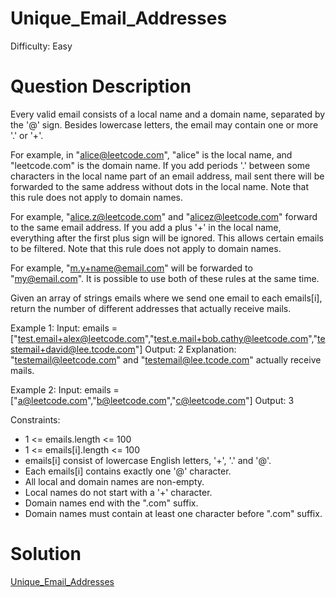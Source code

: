 
# Unique_Email_Addresses

Difficulty: Easy

# Question Description

Every valid email consists of a local name and a domain name, separated by the '@' sign. Besides lowercase letters, the email may contain one or more '.' or '+'.

For example, in "alice@leetcode.com", "alice" is the local name, and "leetcode.com" is the domain name.
If you add periods '.' between some characters in the local name part of an email address, mail sent there will be forwarded to the same address without dots in the local name. Note that this rule does not apply to domain names.

For example, "alice.z@leetcode.com" and "alicez@leetcode.com" forward to the same email address.
If you add a plus '+' in the local name, everything after the first plus sign will be ignored. This allows certain emails to be filtered. Note that this rule does not apply to domain names.

For example, "m.y+name@email.com" will be forwarded to "my@email.com".
It is possible to use both of these rules at the same time.

Given an array of strings emails where we send one email to each emails[i], return the number of different addresses that actually receive mails.

Example 1:
Input: emails = ["test.email+alex@leetcode.com","test.e.mail+bob.cathy@leetcode.com","testemail+david@lee.tcode.com"]
Output: 2
Explanation: "testemail@leetcode.com" and "testemail@lee.tcode.com" actually receive mails.

Example 2:
Input: emails = ["a@leetcode.com","b@leetcode.com","c@leetcode.com"]
Output: 3

Constraints:

- 1 <= emails.length <= 100
- 1 <= emails[i].length <= 100
- emails[i] consist of lowercase English letters, '+', '.' and '@'.
- Each emails[i] contains exactly one '@' character.
- All local and domain names are non-empty.
- Local names do not start with a '+' character.
- Domain names end with the ".com" suffix.
- Domain names must contain at least one character before ".com" suffix.

# Solution

[Unique_Email_Addresses]([929]Unique_Email_Addresses.py)

    